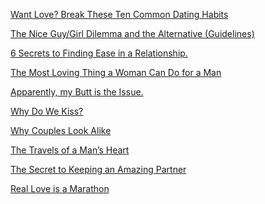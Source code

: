 <a href="http://goodmenproject.com/featured-content/10-dating-norms-need-stop-accepting-hesaid/" target="_blank">Want Love? Break These Ten Common Dating Habits</a>

<a href="http://goodmenproject.com/featured-content/nice-guy-girl-dilemma-alternative-guidelines-kt/" target="_blank">The Nice Guy/Girl Dilemma and the Alternative (Guidelines)</a>

<a href="http://www.elephantjournal.com/2014/11/6-secrets-to-a-fantastic-relationship/" target="_blank">6 Secrets to Finding Ease in a Relationship.</a>

<a href="http://goodmenproject.com/featured-content/hlg-the-most-loving-thing-a-woman-can-do-for-a-man/" target="_blank">The Most Loving Thing a Woman Can Do for a Man</a>

<a href="http://www.elephantjournal.com/2015/01/apparently-my-butt-is-the-issue/" target="_blank">Apparently, my Butt is the Issue.</a>

<a href="https://www.youtube.com/watch?v=ixQbCXLUUj8&feature=youtu.be&t=7m14s" target="_blank">Why Do We Kiss?</a>

<a href="https://www.youtube.com/watch?v=_22N3Y-M0Zo" target="_blank">Why Couples Look Alike</a>

<a href="http://goodmenproject.com/featured-content/the-travels-of-a-mans-heart-fiff/" target="_blank">The Travels of a Man’s Heart</a>

<a href="http://goodmenproject.com/featured-content/bnr-secret-keeping-amazing-partner/" target="_blank">The Secret to Keeping an Amazing Partner</a>

<a href="http://goodmenproject.com/featured-content/real-love-is-a-marathon-dg/" target="_blank">Real Love is a Marathon</a>
